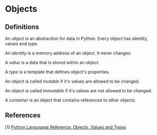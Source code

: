 # Objects

## Definitions
An *object* is an abstraction for data in Python. Every object has identity, values and type. 

An *identity* is a memory address of an object. It never changes.

A *value* is a data that is stored within an object.

A *type* is a template that defines object's properties.

An object is called *mutable* if it's values are allowed to be changed.

An object is called *immutable* if it's values are not allowed to be changed.

A *container* is an object that contains references to other objects.

## References
[1] [Python Langugage Reference: Objects, Values and Types](https://docs.python.org/3/reference/datamodel.html#objects-values-and-types)